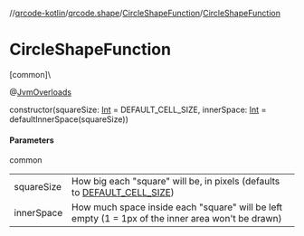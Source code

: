 //[qrcode-kotlin](../../../index.md)/[qrcode.shape](../index.md)/[CircleShapeFunction](index.md)/[CircleShapeFunction](-circle-shape-function.md)

# CircleShapeFunction

[common]\

@[JvmOverloads](https://kotlinlang.org/api/latest/jvm/stdlib/kotlin-stdlib/kotlin.jvm/-jvm-overloads/index.html)

constructor(squareSize: [Int](https://kotlinlang.org/api/latest/jvm/stdlib/kotlin-stdlib/kotlin/-int/index.html) = DEFAULT_CELL_SIZE, innerSpace: [Int](https://kotlinlang.org/api/latest/jvm/stdlib/kotlin-stdlib/kotlin/-int/index.html) = defaultInnerSpace(squareSize))

#### Parameters

common

| | |
|---|---|
| squareSize | How big each &quot;square&quot; will be, in pixels (defaults to [DEFAULT_CELL_SIZE](../../qrcode.raw/-q-r-code-processor/-companion/-d-e-f-a-u-l-t_-c-e-l-l_-s-i-z-e.md)) |
| innerSpace | How much space inside each &quot;square&quot; will be left empty (1 = 1px of the inner area won't be drawn) |
